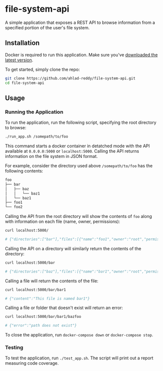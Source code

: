 # file-system-api

A simple application that exposes a REST API to browse information from a specified portion of the user's file system. 

## Installation

Docker is required to run this application. Make sure you've [downloaded the latest version](https://www.docker.com/get-started). 

To get started, simply clone the repo:
```bash
git clone https://github.com/ahlad-reddy/file-system-api.git
cd file-system-api
```

## Usage
### Running the Application

To run the application, run the following script, specifying the root directory to browse:
```bash
./run_app.sh /somepath/to/foo
```
This command starts a docker container in detatched mode with the API available at `0.0.0.0:5000` or `localhost:5000`. Calling the API returns information on the file system in JSON format. 

For example, consider the directory used above `/somepath/to/foo` has the following contents:
```bash
foo
├── bar
│   ├── baz
│   │   └── baz1
│   └── baz1   
├── foo1
└── foo2
```

Calling the API from the root directory will show the contents of `foo` along with information on each file (name, owner, permissions):
```bash
curl localhost:5000/

# {"directories":["bar"],"files":[{"name":"foo1","owner":"root","permissions":"644","size":23},{"name":"foo2","owner":"root","permissions":"644","size":23}]}
```

Calling the API on a directory will similarly return the contents of the directory:
```bash
curl localhost:5000/bar

# {"directories":["baz"],"files":[{"name":"bar1","owner":"root","permissions":"644","size":23}]}
```

Calling a file will return the contents of the file:
```bash
curl localhost:5000/bar/bar1

# {"content":"This file is named bar1"}
```

Calling a file or folder that doesn't exist will return an error:
```bash
curl localhost:5000/bar/bar1/bazfoo

# {"error":"path does not exist"}
```

To close the application, run `docker-compose down` or `docker-compose stop`.

### Testing

To test the application, run `./test_app.sh`. The script will print out a report measuring code coverage. 


